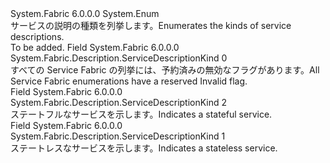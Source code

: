 <Type Name="ServiceDescriptionKind" FullName="System.Fabric.Description.ServiceDescriptionKind">
  <TypeSignature Language="C#" Value="public enum ServiceDescriptionKind" />
  <TypeSignature Language="ILAsm" Value=".class public auto ansi sealed ServiceDescriptionKind extends System.Enum" />
  <TypeSignature Language="DocId" Value="T:System.Fabric.Description.ServiceDescriptionKind" />
  <TypeSignature Language="VB.NET" Value="Public Enum ServiceDescriptionKind" />
  <TypeSignature Language="F#" Value="type ServiceDescriptionKind = " />
  <AssemblyInfo>
    <AssemblyName>System.Fabric</AssemblyName>
    <AssemblyVersion>6.0.0.0</AssemblyVersion>
  </AssemblyInfo>
  <Base>
    <BaseTypeName>System.Enum</BaseTypeName>
  </Base>
  <Docs>
    <summary>
      <para><span data-ttu-id="d1b92-101">サービスの説明の種類を列挙します。</span><span class="sxs-lookup"><span data-stu-id="d1b92-101">Enumerates the kinds of service descriptions.</span></span></para>
    </summary>
    <remarks>To be added.</remarks>
  </Docs>
  <Members>
    <Member MemberName="Invalid">
      <MemberSignature Language="C#" Value="Invalid" />
      <MemberSignature Language="ILAsm" Value=".field public static literal valuetype System.Fabric.Description.ServiceDescriptionKind Invalid = int32(0)" />
      <MemberSignature Language="DocId" Value="F:System.Fabric.Description.ServiceDescriptionKind.Invalid" />
      <MemberSignature Language="VB.NET" Value="Invalid" />
      <MemberSignature Language="F#" Value="Invalid = 0" Usage="System.Fabric.Description.ServiceDescriptionKind.Invalid" />
      <MemberType>Field</MemberType>
      <AssemblyInfo>
        <AssemblyName>System.Fabric</AssemblyName>
        <AssemblyVersion>6.0.0.0</AssemblyVersion>
      </AssemblyInfo>
      <ReturnValue>
        <ReturnType>System.Fabric.Description.ServiceDescriptionKind</ReturnType>
      </ReturnValue>
      <MemberValue>0</MemberValue>
      <Docs>
        <summary>
          <para><span data-ttu-id="d1b92-102">すべての Service Fabric の列挙には、予約済みの無効なフラグがあります。</span><span class="sxs-lookup"><span data-stu-id="d1b92-102">All Service Fabric enumerations have a reserved Invalid flag.</span></span></para>
        </summary>
      </Docs>
    </Member>
    <Member MemberName="Stateful">
      <MemberSignature Language="C#" Value="Stateful" />
      <MemberSignature Language="ILAsm" Value=".field public static literal valuetype System.Fabric.Description.ServiceDescriptionKind Stateful = int32(2)" />
      <MemberSignature Language="DocId" Value="F:System.Fabric.Description.ServiceDescriptionKind.Stateful" />
      <MemberSignature Language="VB.NET" Value="Stateful" />
      <MemberSignature Language="F#" Value="Stateful = 2" Usage="System.Fabric.Description.ServiceDescriptionKind.Stateful" />
      <MemberType>Field</MemberType>
      <AssemblyInfo>
        <AssemblyName>System.Fabric</AssemblyName>
        <AssemblyVersion>6.0.0.0</AssemblyVersion>
      </AssemblyInfo>
      <ReturnValue>
        <ReturnType>System.Fabric.Description.ServiceDescriptionKind</ReturnType>
      </ReturnValue>
      <MemberValue>2</MemberValue>
      <Docs>
        <summary>
          <para><span data-ttu-id="d1b92-103">ステートフルなサービスを示します。</span><span class="sxs-lookup"><span data-stu-id="d1b92-103">Indicates a stateful service.</span></span></para>
        </summary>
      </Docs>
    </Member>
    <Member MemberName="Stateless">
      <MemberSignature Language="C#" Value="Stateless" />
      <MemberSignature Language="ILAsm" Value=".field public static literal valuetype System.Fabric.Description.ServiceDescriptionKind Stateless = int32(1)" />
      <MemberSignature Language="DocId" Value="F:System.Fabric.Description.ServiceDescriptionKind.Stateless" />
      <MemberSignature Language="VB.NET" Value="Stateless" />
      <MemberSignature Language="F#" Value="Stateless = 1" Usage="System.Fabric.Description.ServiceDescriptionKind.Stateless" />
      <MemberType>Field</MemberType>
      <AssemblyInfo>
        <AssemblyName>System.Fabric</AssemblyName>
        <AssemblyVersion>6.0.0.0</AssemblyVersion>
      </AssemblyInfo>
      <ReturnValue>
        <ReturnType>System.Fabric.Description.ServiceDescriptionKind</ReturnType>
      </ReturnValue>
      <MemberValue>1</MemberValue>
      <Docs>
        <summary>
          <para><span data-ttu-id="d1b92-104">ステートレスなサービスを示します。</span><span class="sxs-lookup"><span data-stu-id="d1b92-104">Indicates a stateless service.</span></span></para>
        </summary>
      </Docs>
    </Member>
  </Members>
</Type>